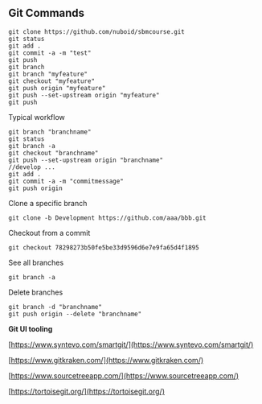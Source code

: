 ## Git Commands

    git clone https://github.com/nuboid/sbmcourse.git
    git status
    git add .
    git commit -a -m "test"
    git push
    git branch
    git branch "myfeature"
    git checkout "myfeature"
    git push origin "myfeature"
    git push --set-upstream origin "myfeature"
    git push
    
Typical workflow

	git branch "branchname"
	git status
	git branch -a
	git checkout "branchname"
	git push --set-upstream origin "branchname"
	//develop ...
	git add .
	git commit -a -m "commitmessage"
	git push origin


Clone a specific branch

    git clone -b Development https://github.com/aaa/bbb.git
Checkout from a commit
   
    git checkout 78298273b50fe5be33d9596d6e7e9fa65d4f1895

See all branches

	git branch -a

Delete branches

	git branch -d "branchname"
	git push origin --delete "branchname"
	
**Git UI tooling**

[https://www.syntevo.com/smartgit/](https://www.syntevo.com/smartgit/)

[https://www.gitkraken.com/](https://www.gitkraken.com/)

[https://www.sourcetreeapp.com/](https://www.sourcetreeapp.com/)

[https://tortoisegit.org/](https://tortoisegit.org/)
<!--stackedit_data:
eyJoaXN0b3J5IjpbMTA5MDg4NzU4OV19
-->
